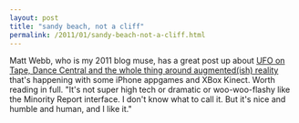 ```yaml
---
layout: post
title: "sandy beach, not a cliff"
permalink: /2011/01/sandy-beach-not-a-cliff.html
---
```


Matt Webb, who is my 2011 blog muse, has a great post up about [UFO on Tape, Dance Central and the whole thing around augmented(ish) reality](http://interconnected.org/home/2011/01/26/ufo_on_tape) that's happening with some iPhone appgames and XBox Kinect. Worth reading in full. "It's not super high tech or dramatic or woo-woo-flashy like the Minority Report interface. I don't know what to call it. But it's nice and humble and human, and I like it."